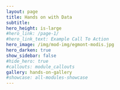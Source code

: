 ```yaml
---
layout: page
title: Hands on with Data
subtitle: 
hero_height: is-large
#hero_link: /page-1/
#hero_link_text: Example Call To Action
hero_image: /img/mod-img/egmont-modis.jpg
hero_darken: true
show_sidebar: false
#hide_hero: true
#callouts: module_callouts
gallery: hands-on-gallery
#showcase: all-modules-showcase
---
```

